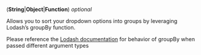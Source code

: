 <!-- groupBy -->
(**String**|**Object**|**Function**) *optional*

Allows you to sort your dropdown options into groups by leveraging Lodash’s groupBy function. 

Please reference the [Lodash documentation](https://lodash.com/docs#groupBy) for behavior of groupBy when passed different argument types

